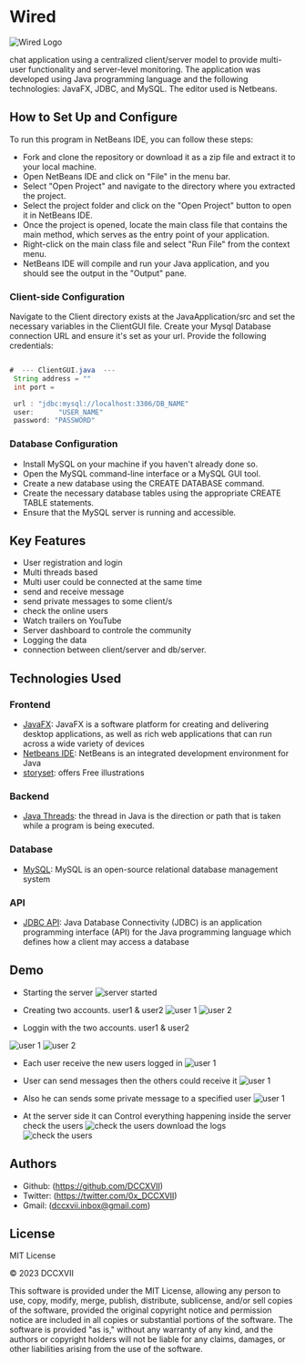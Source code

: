 # Wired 
![Wired Logo](./JavaApplication/src/Icons/landscape-1.png)


chat application using a centralized client/server model to provide multi-user functionality and server-level monitoring. The application was developed using Java programming language and the following technologies: JavaFX, JDBC, and MySQL. The editor used is Netbeans.

## How to Set Up and Configure

To run this program in NetBeans IDE, you can follow these steps:

- Fork and clone the repository or download it as a zip file and extract it to your local machine.
- Open NetBeans IDE and click on "File" in the menu bar.
- Select "Open Project" and navigate to the directory where you extracted the project.
- Select the project folder and click on the "Open Project" button to open it in NetBeans IDE.
- Once the project is opened, locate the main class file that contains the main method, which serves as the entry point of your application.
- Right-click on the main class file and select "Run File" from the context menu.
- NetBeans IDE will compile and run your Java application, and you should see the output in the "Output" pane.

### Client-side Configuration

Navigate to the Client directory exists at the JavaApplication/src and set the necessary variables in the ClientGUI file. Create your Mysql Database connection URL and ensure it's set as your url. Provide the following credentials:

```java

#  --- ClientGUI.java  ---
 String address = ""
 int port =

 url : "jdbc:mysql://localhost:3306/DB_NAME"
 user:      "USER_NAME"
 password: "PASSWORD"
```

### Database Configuration

* Install MySQL on your machine if you haven't already done so.
* Open the MySQL command-line interface or a MySQL GUI tool.
* Create a new database using the CREATE DATABASE command.
* Create the necessary database tables using the appropriate CREATE TABLE statements.
* Ensure that the MySQL server is running and accessible.


## Key Features

- User registration and login
- Multi threads based
- Multi user could be connected at the same time
- send and receive message
- send private messages to some client/s
- check the online users
- Watch trailers on YouTube
- Server dashboard to controle the community
- Logging the data
- connection between client/server and db/server.

## Technologies Used

### Frontend

- [JavaFX](#https://openjfx.io/): JavaFX is a software platform for creating and delivering desktop applications, as well as rich web applications that can run across a wide variety of devices
- [Netbeans IDE](#https://netbeans.apache.org/): NetBeans is an integrated development environment for Java
- [storyset](#https://storyset.com/): offers Free illustrations

### Backend

- [Java Threads](#https://www.java.com/en/): the thread in Java is the direction or path that is taken while a program is being executed. 


### Database

- [MySQL](#https://www.mysql.com): MySQL is an open-source relational database management system

### API

- [JDBC API](#https://www.oracle.com/database/technologies/appdev/jdbc-downloads.html): Java Database Connectivity (JDBC) is an application programming interface (API) for the Java programming language which defines how a client may access a database

## Demo

* Starting the server
![server started](./Test/Service-side-2.PNG)

* Creating two accounts. user1 & user2
![user 1](./Test/Signup-user2.PNG)
![user 2](./Test/Signup-user2.PNG)

* Loggin with the two accounts. user1 & user2

![user 1](./Test/Signin-user1.PNG)
![user 2](./Test/Signin-user1.PNG)

* Each user receive the new users logged in
![user 1](./Test/user1-connected.PNG)

* User can send messages then the others could receive it
![user 1](./Test/user1-sending-messages-with-user2.PNG)

* Also he can sends some private message to a specified user
![user 1](./Test/user1-sending-private-messages-with-user2.PNG)

* At the server side it can Control everything happening inside the server
check the users
![check the users](./Test/Server-side-3-Users.PNG)
download the logs
![check the users](./Test/Server-side-3-Download.PNG)
## Authors

- Github: (https://github.com/DCCXVII)
- Twitter: (https://twitter.com/0x_DCCXVII)
- Gmail: (dccxvii.inbox@gmail.com)

## License

MIT License

© 2023 DCCXVII

This software is provided under the MIT License, allowing any person to use, copy, modify, merge, publish, distribute, sublicense, and/or sell copies of the software, provided the original copyright notice and permission notice are included in all copies or substantial portions of the software. The software is provided "as is," without any warranty of any kind, and the authors or copyright holders will not be liable for any claims, damages, or other liabilities arising from the use of the software.

